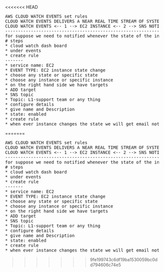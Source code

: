 <<<<<<< HEAD
<pre>
AWS CLOUD WATCH EVENTS set rules
CLOUD WATCH EVENTS DELIVERS A NEAR REAL TIME STREAM OF SYSTEM EVENTS
CLOUD WATCH EVENTS <-- 1 --> EC2 INSTANCE <-- 2 --> SNS NOTIFICATIONS
---------------------------------------------------------------------
for suppose we need to notified whenever the state of the instance changed with email
# steps
* cloud watch dash board
* under events
* create rule
-------
* service name: EC2
* EVENT TYPE: EC2 instance state change
* choose any state or specific state
* choose any instance or specific instance
* on the right hand side we have targets
* ADD target
* SNS topic
* Topic: L1-support team or any thing
* configure details
* give name and Description
* state: enabled
* create rule
* when ever instance changes the state we will get email notifications
</pre>
=======
<pre>
AWS CLOUD WATCH EVENTS set rules
CLOUD WATCH EVENTS DELIVERS A NEAR REAL TIME STREAM OF SYSTEM EVENTS
CLOUD WATCH EVENTS <-- 1 --> EC2 INSTANCE <-- 2 --> SNS NOTIFICATIONS
---------------------------------------------------------------------
for suppose we need to notified whenever the state of the instance changed with email
# steps
* cloud watch dash board
* under events
* create rule
-------
* service name: EC2
* EVENT TYPE: EC2 instance state change
* choose any state or specific state
* choose any instance or specific instance
* on the right hand side we have targets
* ADD target
* SNS topic
* Topic: L1-support team or any thing
* configure details
* give name and Description
* state: enabled
* create rule
* when ever instance changes the state we will get email notifications
</pre>
>>>>>>> 9fe199743c6df19ba1530059bc0dd794606c74e5
